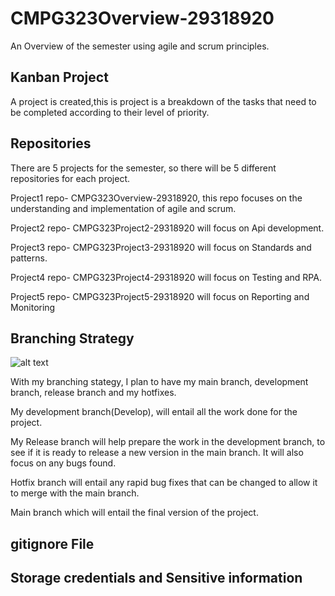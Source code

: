 # CMPG323Overview-29318920
An Overview of the semester using agile and scrum principles.

## Kanban Project
A project is created,this is project is a breakdown of the tasks that need to be completed according to their level of
priority. 

## Repositories 
There are 5 projects for the semester, so there will be 5 different repositories for each project.

Project1 repo- CMPG323Overview-29318920, this repo focuses on the understanding and implementation of agile and scrum.

Project2 repo- CMPG323Project2-29318920 will focus on Api development.

Project3 repo- CMPG323Project3-29318920 will focus on Standards and patterns.

Project4 repo- CMPG323Project4-29318920 will focus on Testing and RPA.

Project5 repo- CMPG323Project5-29318920 will focus on Reporting and Monitoring

## Branching Strategy
![alt text](https://github.com/poppyLebenya/CMPG323Overview-29318920/blob/GitFlow.png?raw=true)

With my branching stategy, I plan to have my main branch, development branch, release branch and my hotfixes.

My development branch(Develop), will entail all the work done for the project.

My Release branch will help prepare the work in the development branch, to see if it is ready to release a new version in the main branch. It will also focus on any bugs found.

Hotfix branch will entail any rapid bug fixes that can be changed to allow it to merge with the main branch.

Main branch which will entail the final version of the project.

## gitignore File

## Storage credentials and Sensitive information
